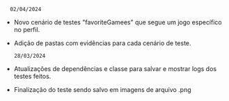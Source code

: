       02/04/2024
- Novo cenário de testes "favoriteGamees" que segue um jogo específico no perfil.
- Adição de pastas com evidências para cada cenário de teste.
   
      28/03/2024
- Atualizações de dependências e classe para salvar e mostrar logs dos testes feitos.
- Finalização do teste sendo salvo em imagens de arquivo .png
